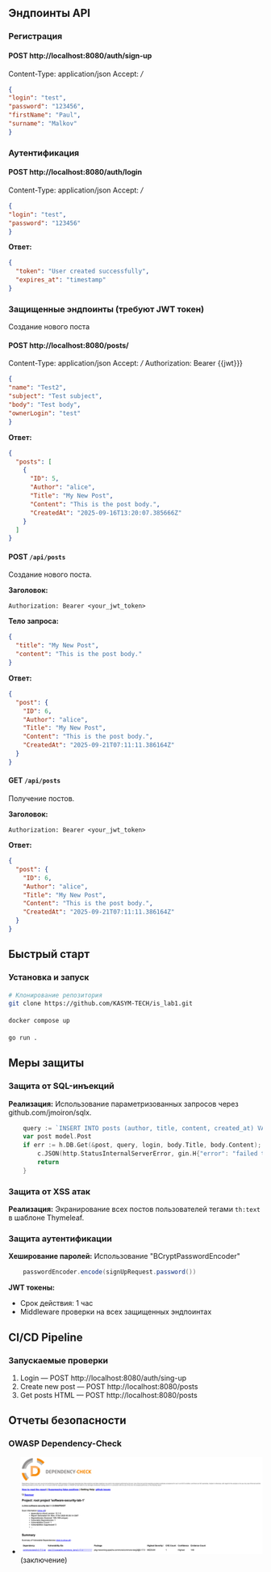 ## Эндпоинты API

### Регистрация

#### POST http://localhost:8080/auth/sign-up
Content-Type: application/json
Accept: */*

```json
{
"login": "test",
"password": "123456",
"firstName": "Paul",
"surname": "Malkov"
}
```

### Аутентификация


#### POST http://localhost:8080/auth/login
Content-Type: application/json
Accept: */*

```json
{
"login": "test",
"password": "123456"
}
```

**Ответ:**
```json
{
  "token": "User created successfully",
  "expires_at": "timestamp"
}
```

### Защищенные эндпоинты (требуют JWT токен)

Создание нового поста

#### POST http://localhost:8080/posts/
Content-Type: application/json
Accept: */*
Authorization: Bearer {{jwt}}}

```json
{
"name": "Test2",
"subject": "Test subject",
"body": "Test body",
"ownerLogin": "test"
}
```

**Ответ:**
```json
{
  "posts": [
    {
      "ID": 5,
      "Author": "alice",
      "Title": "My New Post",
      "Content": "This is the post body.",
      "CreatedAt": "2025-09-16T13:20:07.385666Z"
    }
  ]
}
```

#### POST `/api/posts`
Создание нового поста.

**Заголовок:**
```
Authorization: Bearer <your_jwt_token>
```

**Тело запроса:**
```json
{
  "title": "My New Post",
  "content": "This is the post body."
}
```

**Ответ:**
```json
{
  "post": {
    "ID": 6,
    "Author": "alice",
    "Title": "My New Post",
    "Content": "This is the post body.",
    "CreatedAt": "2025-09-21T07:11:11.386164Z"
  }
}
```

#### GET `/api/posts`
Получение постов.

**Заголовок:**
```
Authorization: Bearer <your_jwt_token>
```

**Ответ:**
```json
{
  "post": {
    "ID": 6,
    "Author": "alice",
    "Title": "My New Post",
    "Content": "This is the post body.",
    "CreatedAt": "2025-09-21T07:11:11.386164Z"
  }
}
```

## Быстрый старт

### Установка и запуск

```bash
# Клонирование репозитория
git clone https://github.com/KASYM-TECH/is_lab1.git

docker compose up

go run .
```

## Меры защиты

### Защита от SQL-инъекций

**Реализация:** Использование параметризованных запросов через github.com/jmoiron/sqlx.

```go
	query := `INSERT INTO posts (author, title, content, created_at) VALUES ($1, $2, $3, NOW()) RETURNING id, author, title, content, created_at`
	var post model.Post
	if err := h.DB.Get(&post, query, login, body.Title, body.Content); err != nil {
		c.JSON(http.StatusInternalServerError, gin.H{"error": "failed to create post"})
		return
	}
```

### Защита от XSS атак

**Реализация:** Экранирование всех постов пользователей тегами `th:text` в шаблоне Thymeleaf.

### Защита аутентификации

**Хеширование паролей:** Использование "BCryptPasswordEncoder"
```java
	passwordEncoder.encode(signUpRequest.password())
```

**JWT токены:**
- Срок действия: 1 час
- Middleware проверки на всех защищенных эндпоинтах

## CI/CD Pipeline

### Запускаемые проверки

1) Login — POST http://localhost:8080/auth/sing-up
2) Create new post — POST http://localhost:8080/posts
3) Get posts HTML — POST http://localhost:8080/posts

## Отчеты безопасности

### OWASP Dependency-Check

- ![report.png](src/main/resources/report.png) (заключение)
